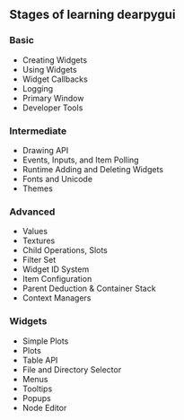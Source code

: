 ## Stages of learning dearpygui

### Basic
- Creating Widgets
- Using Widgets
- Widget Callbacks
- Logging
- Primary Window
- Developer Tools

### Intermediate
- Drawing API
- Events, Inputs, and Item Polling
- Runtime Adding and Deleting Widgets
- Fonts and Unicode
- Themes

### Advanced
- Values
- Textures
- Child Operations, Slots
- Filter Set
- Widget ID System
- Item Configuration
- Parent Deduction & Container Stack
- Context Managers

### Widgets
- Simple Plots
- Plots
- Table API
- File and Directory Selector
- Menus
- Tooltips
- Popups
- Node Editor

